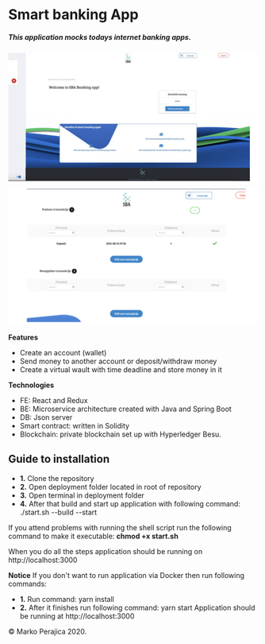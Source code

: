 # Smart banking App

##### This application mocks todays internet banking apps. 

![SBA](/assets/cover-image.png)
![SBA](/assets/transactions-image.png)

**Features**

 * Create an account (wallet)
 * Send money to another account or deposit/withdraw money
 * Create a virtual wault with time deadline and store money in it

**Technologies**
 * FE: React and Redux
 * BE: Microservice architecture created with Java and Spring Boot
 * DB: Json server
 * Smart contract: written in Solidity
 * Blockchain: private blockchain set up with Hyperledger Besu.

## Guide to installation

 * **1.** Clone the repository
 * **2.** Open deployment folder located in root of repository
 * **3.** Open terminal in deployment folder
 * **4.** After that build and start up application with following command: ./start.sh --build --start

 If you attend problems with running the shell script run the following command to make it executable: **chmod +x start.sh**


 When you do all the steps application should be running on http://localhost:3000

 **Notice**
 If you don't want to run application via Docker then run following commands:
  * **1.** Run command: yarn install
  * **2.** After it finishes run following command: yarn start 
 Application should be running at http://localhost:3000


© Marko Perajica 2020.
